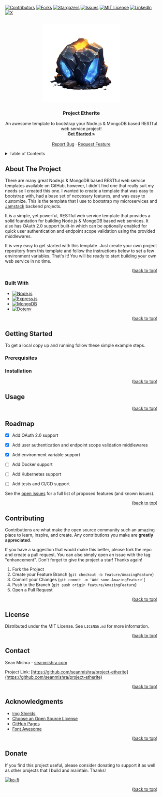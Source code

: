 <a name="readme-top"></a>

[![Contributors][contributors-shield]][contributors-url]
[![Forks][forks-shield]][forks-url]
[![Stargazers][stars-shield]][stars-url]
[![Issues][issues-shield]][issues-url]
[![MIT License][license-shield]][license-url]
[![LinkedIn][linkedin-shield]][linkedin-url]
[![X][x-shield]][x-url]



<!-- PROJECT HEADER -->
<br />
<div align="center">
  <a href="https://github.com/seanmishra/project-etherite">
    <img src="docs/images/etherite.png" alt="Logo" width="256" height="256">
  </a>

<h3 align="center">Project Etherite</h3>

  <p align="center">
    An awesome template to bootstrap your Node.js & MongoDB based RESTful web service project!
    <br />
    <a href="#getting-started"><strong>Get Started »</strong></a>
    <br />
    <br />
    <a href="https://github.com/seanmishra/project-etherite/issues">Report Bug</a>
    ·
    <a href="https://github.com/seanmishra/project-etherite/issues">Request Feature</a>
  </p>
</div>



<!-- TABLE OF CONTENTS -->
<details>
  <summary>Table of Contents</summary>
  <ol>
    <li>
      <a href="#about-the-project">About The Project</a>
      <ul>
        <li><a href="#built-with">Built With</a></li>
      </ul>
    </li>
    <li>
      <a href="#getting-started">Getting Started</a>
      <ul>
        <li><a href="#prerequisites">Prerequisites</a></li>
        <li><a href="#installation">Installation</a></li>
      </ul>
    </li>
    <li><a href="#usage">Usage</a></li>
    <li><a href="#roadmap">Roadmap</a></li>
    <li><a href="#contributing">Contributing</a></li>
    <li><a href="#license">License</a></li>
    <li><a href="#contact">Contact</a></li>
    <li><a href="#acknowledgments">Acknowledgments</a></li>
  </ol>
</details>



<!-- ABOUT THE PROJECT -->
## About The Project

There are many great Node.js & MongoDB based RESTful web service templates available on GitHub, however, I didn't find one that really suit my needs so I created this one. I wanted to create a template that was easy to bootstrap with, had a base set of necessary features, and was easy to customize. This is the template that I use to bootstrap my microservices and [Jamstack][Jamstack-url] backend projects.

It is a simple, yet powerful, RESTful web service template that provides a solid foundation for building Node.js & MongoDB based web services. It also has OAuth 2.0 support built-in which can be optionally enabled for quick user authentication and endpoint scope validation using the provided middlewares.

It is very easy to get started with this template. Just create your own project repository from this template and follow the instructions below to set a few environment variables. That's it! You will be ready to start building your own web service in no time.

<p align="right">(<a href="#readme-top">back to top</a>)</p>



### Built With

- [![Node.js][Node.js]][Node-url]
- [![Express.js][Express.js]][Express-url]
- [![MongoDB][MongoDB]][MongoDB-url]
- [![Dotenv][Dotenv]][Dotenv-url]

<p align="right">(<a href="#readme-top">back to top</a>)</p>



<!-- GETTING STARTED -->
## Getting Started

To get a local copy up and running follow these simple example steps.

### Prerequisites

<!-- This is an example of how to list things you need to use the software and how to install them.
* npm
  ```sh
  npm install npm@latest -g
  ``` -->

### Installation

<!-- 1. Get a free API Key at [https://example.com](https://example.com)
2. Clone the repo
   ```sh
   git clone https://github.com/seanmishra/project-etherite.git
   ```
3. Install NPM packages
   ```sh
   npm install
   ```
4. Enter your API in `config.js`
   ```js
   const API_KEY = 'ENTER YOUR API';
   ``` -->

<p align="right">(<a href="#readme-top">back to top</a>)</p>



<!-- USAGE EXAMPLES -->
## Usage

<!-- Use this space to show useful examples of how a project can be used. Additional screenshots, code examples and demos work well in this space. You may also link to more resources.

_For more examples, please refer to the [Documentation](https://example.com)_ -->

<p align="right">(<a href="#readme-top">back to top</a>)</p>



<!-- ROADMAP -->
## Roadmap

- [x] Add OAuth 2.0 support
- [x] Add user authentication and endpoint scope validation middlewares
- [x] Add environment variable support
- [ ] Add Docker support
- [ ] Add Kubernetes support
-[ ] Add tests and CI/CD support


See the [open issues](https://github.com/seanmishra/project-etherite/issues) for a full list of proposed features (and known issues).

<p align="right">(<a href="#readme-top">back to top</a>)</p>



<!-- CONTRIBUTING -->
## Contributing

Contributions are what make the open source community such an amazing place to learn, inspire, and create. Any contributions you make are **greatly appreciated**.

If you have a suggestion that would make this better, please fork the repo and create a pull request. You can also simply open an issue with the tag "enhancement".
Don't forget to give the project a star! Thanks again!

1. Fork the Project
2. Create your Feature Branch (`git checkout -b feature/AmazingFeature`)
3. Commit your Changes (`git commit -m 'Add some AmazingFeature'`)
4. Push to the Branch (`git push origin feature/AmazingFeature`)
5. Open a Pull Request

<p align="right">(<a href="#readme-top">back to top</a>)</p>



<!-- LICENSE -->
## License

Distributed under the MIT License. See `LICENSE.md` for more information.

<p align="right">(<a href="#readme-top">back to top</a>)</p>



<!-- CONTACT -->
## Contact

Sean Mishra - [seanmishra.com](https://seanmishra.com)

Project Link: [https://github.com/seanmishra/project-etherite](https://github.com/seanmishra/project-etherite)

<p align="right">(<a href="#readme-top">back to top</a>)</p>



<!-- ACKNOWLEDGMENTS -->
## Acknowledgments

- [Img Shields](https://shields.io)
- [Choose an Open Source License](https://choosealicense.com)
- [GitHub Pages](https://pages.github.com)
- [Font Awesome](https://fontawesome.com)


<p align="right">(<a href="#readme-top">back to top</a>)</p>


<!-- DONATE -->
## Donate

If you find this project useful, please consider donating to support it as well as other projects that I build and maintain. Thanks!

[![ko-fi](https://ko-fi.com/img/githubbutton_sm.svg)](https://ko-fi.com/P5P0TRF3T)


<p align="right">(<a href="#readme-top">back to top</a>)</p>



<!-- MARKDOWN LINKS & IMAGES -->
<!-- https://www.markdownguide.org/basic-syntax/#reference-style-links -->
[contributors-shield]: https://img.shields.io/github/contributors/seanmishra/project-etherite.svg?style=for-the-badge
[contributors-url]: https://github.com/seanmishra/project-etherite/graphs/contributors
[forks-shield]: https://img.shields.io/github/forks/seanmishra/project-etherite.svg?style=for-the-badge
[forks-url]: https://github.com/seanmishra/project-etherite/network/members
[stars-shield]: https://img.shields.io/github/stars/seanmishra/project-etherite.svg?style=for-the-badge
[stars-url]: https://github.com/seanmishra/project-etherite/stargazers
[issues-shield]: https://img.shields.io/github/issues/seanmishra/project-etherite.svg?style=for-the-badge
[issues-url]: https://github.com/seanmishra/project-etherite/issues
[license-shield]: https://img.shields.io/github/license/seanmishra/project-etherite.svg?style=for-the-badge
[license-url]: https://github.com/seanmishra/project-etherite/blob/master/LICENSE.md
[linkedin-shield]: https://img.shields.io/badge/-seanmishra-black.svg?style=for-the-badge&logo=linkedin&color=555
[linkedin-url]: https://linkedin.com/in/seanmishra
[x-shield]: https://img.shields.io/badge/-seansapiens-black.svg?style=for-the-badge&logo=x&color=555
[x-url]: https://x.com/seansapiens
[Jamstack-url]: https://jamstack.org/
[Node.js]: https://img.shields.io/badge/Node.js-43853D?style=for-the-badge&logo=nodedotjs&logoColor=white
[Node-url]: https://nodejs.org/
[Express.js]: https://img.shields.io/badge/Express.js-white?style=for-the-badge&logo=express&logoColor=black
[Express-url]: https://expressjs.com/
[MongoDB]: https://img.shields.io/badge/MongoDB-4EA94B?style=for-the-badge&logo=mongodb&logoColor=white
[MongoDB-url]: https://www.mongodb.com/
[Dotenv]: https://img.shields.io/badge/Dotenv-gold?style=for-the-badge&logo=dotenv&logoColor=black
[Dotenv-url]: https://www.npmjs.com/package/dotenv
